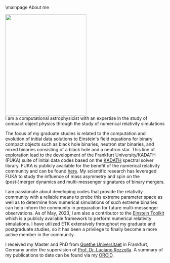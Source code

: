 \mainpage About me
<!-- \image me.jpg -->

<div class="contents">
<div class="image">
<img src="me.jpg"  width="256" height="320">
</div>

<div class="text">
I am a computational astrophysicist with an expertise in the study of compact object physics through the study of numerical relativity simulations
<!-- <div class="contents"> -->

The focus of my graduate studies is related to the computation and evolution of initial data solutions to Einstein's field equations for binary compact objects such as black hole binaries, neutron star binaries, and mixed binaries consisting of a black hole and a neutron star.  This line of exploration lead to
the development of the Frankfurt University/KADATH (FUKA) suite of initial data codes based on the [KADATH](kadath.obspm.fr/) spectral solver library.
FUKA is publicly available for the benefit of the numerical relativity community and can be found [here](https://bitbucket.org/fukaws/).  My scientific research
has leveraged FUKA to study the influence of mass asymmetry and spin on the (post-)merger dynamics and multi-messenger signatures of binary mergers.

I am passionate about developing codes that provide the relativity community with a reliable means to probe this extreme parameter space as well as to determine how numerical simulations of such extreme binaries can help inform the community in preparation for future multi-messenger observations. 
As of May, 2023, I am also a contributor to the [Einstein Toolkit](http://einsteintoolkit.org/) which is a publicly available framework to perform
numerical relativity simulations.  I have utilized ETK extensively throughout my graduate and postgraduate studies, so it has been a privilege to finally
become a more active member in the community.


I received my Master and PhD from [Goethe Universitaet](http://www.uni-frankfurt.de) in Frankfurt, Germany under the supervision of [Prof. Dr. Luciano Rezzolla](https://relastro.uni-frankfurt.de/rezzolla/).  A summary of my publications to date can be found via my [ORCID](https://orcid.org/0000-0001-9781-0496).
</div>
</div>
